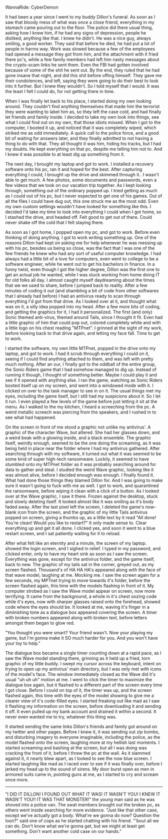 WannaRide: CyberDemon

It had been a year since I went to my buddy Dillon's funeral. As soon as I saw that bloody mess of what was once a close friend, everything in my stomach came pouring out to the floor. The police did there usual thing,  asking how I knew him, if he had any signs of depression, people he disliked, anything like that. I knew he didn't. He was a nice guy, always smiling, a good worker. They said that before he died, he had put a lot of people in harms way. Work was slowed because a few of the employees had opened a message they got from him, and the attachment with it fried there pc's, while a few family members had left him nasty messages about the crypto-scam links he sent them. Even the FBI had gotten involved because of some of the shit he sent out. By the end, they ruled that he had gone insane that night, and did this shit before offing himself. They gave me their condolences, and left, saying they were going to do their best to look into it further. But I knew they wouldn't. So I told myself that I would. It was the least I felt I could do, for not getting there in time.

When I was finally let back to his place, I started doing my own looking around. They couldn't find anything themselves that made him the terrorist they were wanting to label him as, so they left the case cold, and had finally let friends and family inside. I decided to take my own look into things, see what I could find out on my own, that those idiots missed. When I got to the computer, I booted it up, and noticed that it was completely wiped, which striked me as odd immediately. A quick call to the police force, and a good bit of waiting for answers later, and they finally admitted to not having a thing to do with that. They all thought it was him, hiding his tracks, but I had my doubts. He kept everything on that pc, despite me telling him not to. And I knew it was possible to at least dig up something from it.

The next day, I brought my laptop and got to work. I installed a recovery software onto his pc, ran it and hoped for the best. After capturing everything I could, I brought up the drive and skimmed through it.. I wasn't able to get much. A few photos, some documents and passwords, even a few videos that we took on our vacation trip together. As I kept looking through, something out of the ordinary popped up. I tried getting as much as I could out of his pc, but I never expected to get one of his games. Out of all the files I could have dug out, this one struck me as the most odd. Even my own custom settings wouldn't have looked for something like this. I decided I'd take my time to look into everything I could when I got home, so I stashed the drive, and headed off. Felt good to get out of there. Could never shake off the cold that I felt staying there.

As soon as I got home, I popped open my pc, and got to work. Before even thinking of doing anything. I got to work writing something up. One of the reasons Dillon had kept on asking me for help whenever he was messing up with his pc, besides us being so close, was the fact that I was one of the few friends he knew who had any sort of useful computer knowledge. I had always had a little bit of a love for computers, even went to college to be a software engineer, while he went out to get his bachelors in finance. In a funny twist, even though I got the higher degree, Dillon was the first one to get an actual job he wanted, while I was stuck working from home doing IT for old folks all day. I almost caught myself daydreaming about the times that we we used to share, before I jumped back to reality. After a few minutes of coding it out (and shambling a bit of code from other softwares that I already had before) I had an antivirus ready to scan through everything I'd got from that drive. As I looked over at it, and thought what was on it, a silly idea popped into my head. After a few more bits of coding, and getting the graphics for it, I had it personalized. The first (and only) Sonic themed anti-virus, themed around Tails, since I thought it fit. Even had a little graphic of him that could pop out, colored completely white and with a little logo on his chest reading "MTPnet". I grinned at the sight of my work, before looking back to that drive again, and letting my face fall. Time to get to work. 

I started the software, my own little MTPnet, popped in the drive onto my laptop, and got to work. I had it scrub through everything I could on it, seeing if I could find anything attached to them, and was left with pretty much nothing. After an our, I finally got to the oddball of the entire group, the Sonic Riders game that I had somehow managed to dig up. Instead of running it though, I thought of something better. Maybe I could play it and see if it opened with anything else. I ran the game, watching as Sonic Riders booted itself up on my screen, and went into a windowed mode with it. I clicked on over to the task manager to see in on it. The usual things met my eyes, including the game itself, but I still had my suspicions about it. So I let it run. I even played a few levels of the game before just letting it sit at the menu. As I walked to the my kitchen, I heard a screeching from the pc. A weird metallic screech was piercing from the speakers, and I rushed in to see what had happened. 

On the screen in front of me stood a graphic not unlike my antivirus'. A graphic of the character Wave, but altered. She had her glasses down, and a weird beak with a glowing inside, and a black ensemble. The graphic itself, weirdly enough, seemed to be the one doing the screaming, as it was being held in place near the folder where I had my antivirus gathered. After searching through with my software, it turned out what it was seemed to be some kind of super high-tech ransomware. Luckily, it seemed to have stumbled onto my MTPnet folder as it was probably searching around for data to gather and steal. I studied the weird Wave graphic, looking like it was almost alive, before I decided enough was enough. I finally found it. What had done those things they blamed Dillon for. And I was going to make sure it wasn't going to fuck with me as well. I got to work, and quarantined the ransomware, before wiping it clean with a click of a button. As I looked over at the Wave graphic, I saw it there. Frozen against the desktop, stuck and slowly deleting itself. It looked almost like it was smiling as it's body faded away. After the last pixel left the screen, I deleted the game's now-blank icon from the screen, and the graphic of my little Tails antivirus popped on screen, giving a thumbs up, as a little text by it read "All done! You're clean! Would you like to restart?" It only made sense to. Clear everything up and get it all done. I clicked yes, and soon it went to a blue restart screen, and I sat patiently waiting for it to reload.

After what felt like an eternity and a minute, the screen of my laptop. showed the login screen, and I sighed in relief. I typed in my password, and clicked enter, only to have my heart sink as soon as I saw the screen. Everything was gone, except for the antivirus folder, and the game itself, back to new. The graphic of my tails sat in the corner, greyed out, as my screen flashed. Thousand's of HA HA HA's appeared along with the face of that wave model, laughing at me. Mocking me. I saw the screen again for a few seconds, my MPTnet trying to move towards it's folder, before the screen flashed again, this time with the models flashing in front of it. My computer strobed as I saw the Wave model appear on screen, now more terrifying. It came from the background, a whole in it's chest oozing code while it's eyes, now with sharper glasses raised onto the forehead, showed code where the eyes should be. It looked at me, waving it's finger in a diminishing tone as a dialogue box appeared covering the screen. A timer with broken numbers appeared along with broken text, before letters amongst them began to glow red. 

"You thought you were smart? Your friend wasn't. Now your playing my game, but I'm gonna make it SO much harder for you. And you won't have your toy to help."

The dialogue box became a single timer counting down at a rapid pace, as I saw the Wave model standing there, grinning as it held up a fried, torn graphic of my little buddy. I swept my cursor across the keyboard, intent on trying to open up my antivirus' main directory, but I was only met with icons of the model's face. The window immediately closed as the Wave did it's usual "uh uh uh" motion at me. I went to click the timer to maximize the dialogue box again, but it flashed to a different part of the screen every time I got close. Before I could on top of it, the timer was up, and the screen flashed again, this time with the eyes of the model showing to give me a clearer view of it's code-filled eyes. I started freaking out like mad as I saw it flashing my information on the screen, before downloading it and sending it off. It even pulled up my bank account and drained it within a second. It never even wanted me to try, whatever this thing was.

It started sending the same links Dillon's friends and family got around on my twitter and other pages. Before I knew it, it was sending out zip bombs, and disturbing imagery to everyone imaginable, including the police, as the model flashed onto the screen, laughing more at my hellish last moments. I started screaming and bashing at the screen, but all I was doing was cracking the front of it, before I threw the pc at the wall. As it slammed against it, it nearly blew apart, as I looked to see the now blue screen. I started laughing like mad as I raced over to see if it was finally over, before I jerked my head up to the sound of sirens. My door burst open as men in armored suits came in, pointing guns at me, as I started to cry and scream once more.

---------------------------

"I DID IT DILLON! I FOUND OUT WHAT IT WAS! IT WASN'T YOU! I KNEW IT WASN'T YOU!! IT WAS THAT MONSTER!" the young man said as he was shoved into a police van. The swat members brought out the broken pc, as others went inside searching for more evidence. "Just like that other case, except we've actually got a body. What're we gonna do now? Question the loon?" said one of cops as he started chatting with his friend. "'bout all we can do. Don't know what we're gonna get, but we might at least get something. Don't want another cold case on our hands."
